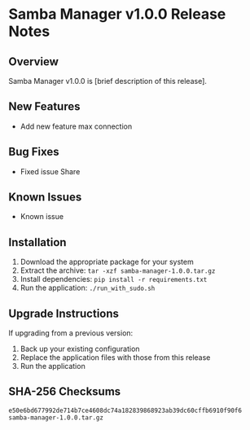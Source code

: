 # Samba Manager v1.0.0 Release Notes

## Overview

Samba Manager v1.0.0 is [brief description of this release].

## New Features

- Add new feature max connection

## Bug Fixes

- Fixed issue Share

## Known Issues

- Known issue 


## Installation

1. Download the appropriate package for your system
2. Extract the archive: `tar -xzf samba-manager-1.0.0.tar.gz`
3. Install dependencies: `pip install -r requirements.txt`
4. Run the application: `./run_with_sudo.sh`

## Upgrade Instructions

If upgrading from a previous version:

1. Back up your existing configuration
2. Replace the application files with those from this release
3. Run the application

## SHA-256 Checksums

```
e50e6bd677992de714b7ce4608dc74a182839868923ab39dc60cffb6910f90f6  samba-manager-1.0.0.tar.gz
```
